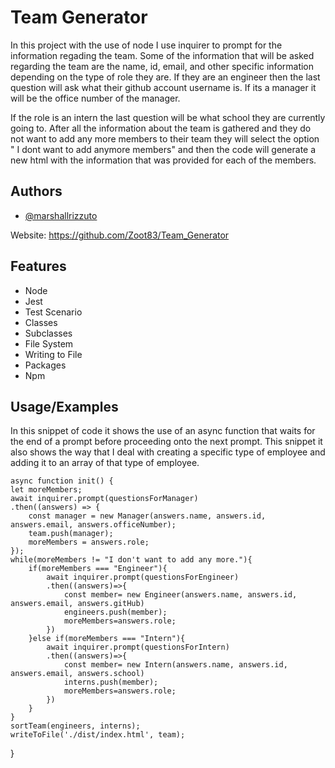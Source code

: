 # Team Generator

In this project with the use of node I use inquirer to prompt for the information regading
the team. Some of the information that will be asked regarding the team are the name, id, email, and 
other specific information depending on the type of role they are. If they are an engineer then the last question
will ask what their github account username is. If its a manager it will be the office number of the manager.


If the role is an intern the last question will be what school they are currently going to. 
After all the information about the team is gathered and they do not want to add any more members
to their team they will select the option " I dont want to add anymore members" and then the 
code will generate a new html with the information that was provided for each of the members. 

## Authors

- [@marshallrizzuto](https://github.com/Zoot83)


Website: https://github.com/Zoot83/Team_Generator
## Features

- Node
- Jest
- Test Scenario 
- Classes
- Subclasses
- File System 
- Writing to File 
- Packages
- Npm

## Usage/Examples

  In this snippet of code it shows the use of an async function that waits
for the end of a prompt before proceeding onto the next prompt. This snippet it also
shows the way that I deal with creating a specific type of employee and adding it to 
an array of that type of employee. 

    async function init() {
    let moreMembers;
    await inquirer.prompt(questionsForManager)
    .then((answers) => {
        const manager = new Manager(answers.name, answers.id, answers.email, answers.officeNumber);
        team.push(manager); 
        moreMembers = answers.role;   
    });
    while(moreMembers != "I don't want to add any more."){
        if(moreMembers === "Engineer"){
            await inquirer.prompt(questionsForEngineer)
            .then((answers)=>{
                const member= new Engineer(answers.name, answers.id, answers.email, answers.gitHub)
                engineers.push(member);
                moreMembers=answers.role;
            })
        }else if(moreMembers === "Intern"){
            await inquirer.prompt(questionsForIntern)
            .then((answers)=>{
                const member= new Intern(answers.name, answers.id, answers.email, answers.school)
                interns.push(member);
                moreMembers=answers.role;
            })
        }
    }
    sortTeam(engineers, interns);
    writeToFile('./dist/index.html', team);
    
}
